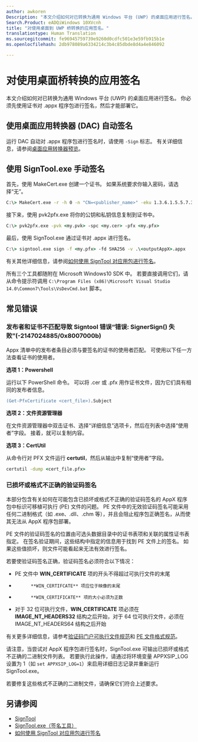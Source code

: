 ```yaml
---
author: awkoren
Description: "本文介绍如何对已转换为通用 Windows 平台 (UWP) 的桌面应用进行签名。"
Search.Product: eADQiWindows 10XVcnh
title: "对使用桌面到 UWP 桥转换的应用签名。"
translationtype: Human Translation
ms.sourcegitcommit: fe96945759739e9260d0cdfc501e3e59fb915b1e
ms.openlocfilehash: 2db978089a6334214c3b4c85dbde8d4a4e846092

---
```


# 对使用桌面桥转换的应用签名

本文介绍如何对已转换为通用 Windows 平台 (UWP) 的桌面应用进行签名。 你必须先使用证书对 .appx 程序包进行签名，然后才能部署它。

## 使用桌面应用转换器 (DAC) 自动签名

运行 DAC 自动对 .appx 程序包进行签名时，请使用 ```-Sign``` 标志。 有关详细信息，请参阅[桌面应用转换器预览](desktop-to-uwp-run-desktop-app-converter.md)。

## 使用 SignTool.exe 手动签名

首先，使用 MakeCert.exe 创建一个证书。 如果系统要求你输入密码，请选择“无”。 

```cmd
C:\> MakeCert.exe -r -h 0 -n "CN=<publisher_name>" -eku 1.3.6.1.5.5.7.3.3 -pe -sv <my.pvk> <my.cer>
```

接下来，使用 pvk2pfx.exe 将你的公钥和私钥信息复制到证书中。 

```cmd
C:\> pvk2pfx.exe -pvk <my.pvk> -spc <my.cer> -pfx <my.pfx>
```
最后，使用 SignTool.exe 通过证书对 .appx 进行签名。

```cmd
C:\> signtool.exe sign -f <my.pfx> -fd SHA256 -v .\<outputAppX>.appx
``` 

有关其他详细信息，请参阅[如何使用 SignTool 对应用包进行签名](https://msdn.microsoft.com/library/windows/desktop/jj835835.aspx)。 

所有三个工具都随附在 Microsoft Windows10 SDK 中。 若要直接调用它们，请从命令提示符调用 ```C:\Program Files (x86)\Microsoft Visual Studio 14.0\Common7\Tools\VsDevCmd.bat``` 脚本。

## 常见错误

### 发布者和证书不匹配导致 Signtool 错误“错误: SignerSign() 失败”(-2147024885/0x8007000b)

Appx 清单中的发布者条目必须与要签名的证书的使用者匹配。  可使用以下任一方法查看证书的使用者。 

**选项 1：Powershell**

运行以下 PowerShell 命令。 可以将 .cer 或 .pfx 用作证书文件，因为它们具有相同的发布者信息。

```ps
(Get-PfxCertificate <cert_file>).Subject
```

**选项 2：文件资源管理器**

在文件资源管理器中双击证书、选择“详细信息”选项卡，然后在列表中选择“使用者”字段。 接着，就可以复制内容。 

**选项 3：CertUtil**

从命令行对 PFX 文件运行 **certutil**，然后从输出中复制“使用者”字段。 

```cmd
certutil -dump <cert_file.pfx>
```

### 已损坏或格式不正确的验证码签名

本部分包含有关如何在可能包含已损坏或格式不正确的验证码签名的 AppX 程序包中标识可移植可执行 (PE) 文件的问题。 PE 文件中的无效验证码签名可能采用任何二进制格式（如 .exe、.dll、.chm 等），并且会阻止程序包正确签名，从而使其无法从 AppX 程序包部署。 

PE 文件的验证码签名的位置由可选头数据目录中的证书表项和关联的属性证书表指定。 在签名验证期间，这些结构中指定的信息用于找到 PE 文件上的签名。 如果这些值损坏，则文件可能看起来无法有效进行签名。 

若要使验证码签名正确，验证码签名必须符合以下情况：

- PE 文件中 **WIN_CERTIFICATE** 项的开头不得超过可执行文件的末尾
- 
            **WIN_CERTIFCATE** 项应位于映像的末尾
- 
            **WIN_CERTIFICATE** 项的大小必须为正数
- 对于 32 位可执行文件，**WIN_CERTIFICATE** 项必须在 **IMAGE_NT_HEADERS32** 结构之后开始，对于 64 位可执行文件，必须在 IMAGE_NT_HEADERS64 结构之后开始

有关更多详细信息，请参考[验证码门户可执行文件规范](http://download.microsoft.com/download/9/c/5/9c5b2167-8017-4bae-9fde-d599bac8184a/Authenticode_PE.docx)和 [PE 文件格式规范](https://msdn.microsoft.com/windows/hardware/gg463119.aspx)。 

请注意，当尝试对 AppX 程序包进行签名时，SignTool.exe 可输出已损坏或格式不正确的二进制文件列表。 若要执行此操作，请通过将环境变量 APPXSIP_LOG 设置为 1（如 ```set APPXSIP_LOG=1```）来启用详细日志记录并重新运行 SignTool.exe。

若要修复这些格式不正确的二进制文件，请确保它们符合上述要求。

## 另请参阅

- [SignTool](https://msdn.microsoft.com/library/windows/desktop/aa387764.aspx)
- [SignTool.exe（签名工具）](https://msdn.microsoft.com/library/8s9b9yaz.aspx)
- [如何使用 SignTool 对应用包进行签名](https://msdn.microsoft.com/library/windows/desktop/jj835835.aspx)


<!--HONumber=Nov16_HO1-->


